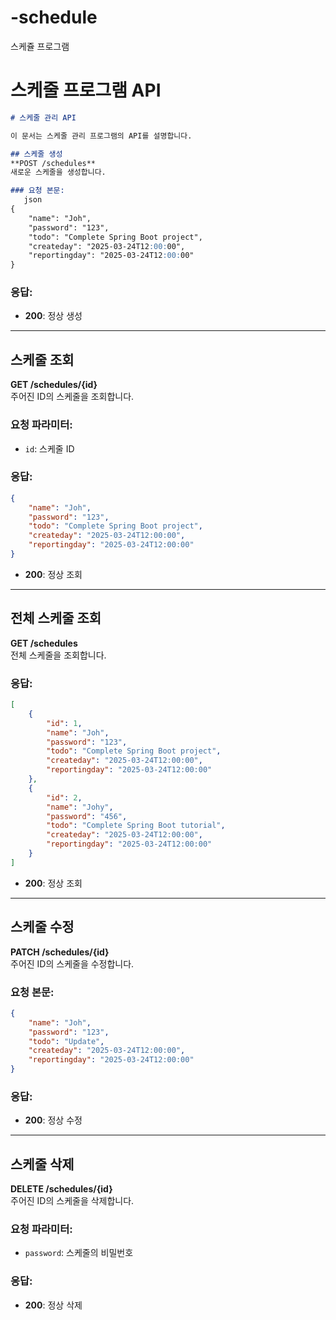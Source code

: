 # -schedule
스케쥴 프로그램

# 스케줄 프로그램 API


```markdown
# 스케줄 관리 API

이 문서는 스케줄 관리 프로그램의 API를 설명합니다.

## 스케줄 생성
**POST /schedules**  
새로운 스케줄을 생성합니다.

### 요청 본문:
   json
{
    "name": "Joh",
    "password": "123",
    "todo": "Complete Spring Boot project",
    "createday": "2025-03-24T12:00:00",
    "reportingday": "2025-03-24T12:00:00"
}
```

### 응답:
- **200**: 정상 생성

---

## 스케줄 조회
**GET /schedules/{id}**  
주어진 ID의 스케줄을 조회합니다.

### 요청 파라미터:
- `id`: 스케줄 ID

### 응답:
```json
{
    "name": "Joh",
    "password": "123",
    "todo": "Complete Spring Boot project",
    "createday": "2025-03-24T12:00:00",
    "reportingday": "2025-03-24T12:00:00"
}
```

- **200**: 정상 조회

---

## 전체 스케줄 조회
**GET /schedules**  
전체 스케줄을 조회합니다.

### 응답:
```json
[
    {
        "id": 1,
        "name": "Joh",
        "password": "123",
        "todo": "Complete Spring Boot project",
        "createday": "2025-03-24T12:00:00",
        "reportingday": "2025-03-24T12:00:00"
    },
    {
        "id": 2,
        "name": "Johy",
        "password": "456",
        "todo": "Complete Spring Boot tutorial",
        "createday": "2025-03-24T12:00:00",
        "reportingday": "2025-03-24T12:00:00"
    }
]
```

- **200**: 정상 조회

---

## 스케줄 수정
**PATCH /schedules/{id}**  
주어진 ID의 스케줄을 수정합니다.

### 요청 본문:
```json
{
    "name": "Joh",
    "password": "123",
    "todo": "Update",
    "createday": "2025-03-24T12:00:00",
    "reportingday": "2025-03-24T12:00:00"
}
```

### 응답:
- **200**: 정상 수정

---

## 스케줄 삭제
**DELETE /schedules/{id}**  
주어진 ID의 스케줄을 삭제합니다.

### 요청 파라미터:
- `password`: 스케줄의 비밀번호

### 응답:
- **200**: 정상 삭제
